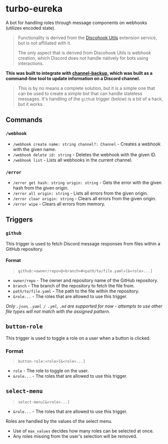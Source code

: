 # turbo-eureka

A bot for handling roles through message components on webhooks (utilizes encoded state).

> Functionality is derived from the [Discohook Utils](https://dutils.shay.cat/) extension service, but is not affiliated with it.
>
> The only aspect that is derived from Discohook Utils is webhook creation, which Discord does not handle natively for bots using interactions.

**This was built to integrate with [channel-backup](https://github.com/TinkerStorm/channel-backup), which was built as a command-line tool to update information on a Discord channel.**

> This is by no means a complete solution, but it is a simple one that can be used to create a simple bot that can handle stateless messages. It's handling of the `github` trigger (below) is a bit of a hack, but it works.

## Commands

### `/webhook`

- `/webhook create name: string channel?: Channel` - Creates a webhook with the given name.
- `/webhook delete id: string` - Deletes the webhook with the given ID.
- `/webhook list` - Lists all webhooks in the current channel.

### `/error`

- `/error get hash: string origin: string` - Gets the error with the given hash from the given origin.
- `/error all origin: string` - Lists all errors from the given origin.
- `/error clear origin: string` - Clears all errors from the given origin.
- `/error wipe` - Clears all errors from memory.

## Triggers

### `github`

This trigger is used to fetch Discord message responses from files within a GitHub repository.

#### Format

> `github:<owner/repo>@<branch>#<path/to/file.yaml>[&<role>...]`

- `owner/repo` - The owner and repository name of the GitHub repository.
- `branch` - The branch of the repository to fetch the file from.
- `path/to/file.yaml` - The path to the file within the repository.
- `&role...` - The roles that are allowed to use this trigger.

*Only `.json`, `.yaml / .yml`, `.md` are supported for now - attempts to use other file types will not match with the assigned pattern.*

## `button-role`

This trigger is used to toggle a role on a user when a button is clicked.

### Format

> `button-role:<role>[&<role>...]`

- `role` - The role to toggle on the user.
- `&role...` - The roles that are allowed to use this trigger.

## `select-menu`

> `select-menu[&<role>...]`

- `&role...` - The roles that are allowed to use this trigger.

Roles are handled by the values of the select menu.

- Use of `max_values` decides how many roles can be selected at once.
- Any roles missing from the user's selection will be removed.
